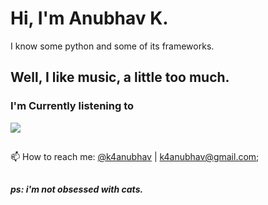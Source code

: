 # Hi, I'm Anubhav K.

I know some python and some of its frameworks.

## Well, I like music, a little too much.

### I'm Currently listening to 
<a href="https://api.k4anubhav.com/spotify/e84d4801-b4b3-430b-b098-e5411a2a08bd/current-track/redirect" target="_blank">
 <img src="https://api.k4anubhav.com/spotify/e84d4801-b4b3-430b-b098-e5411a2a08bd/current-track/banner/">
</a>
 

##
📫 How to reach me: [@k4anubhav](https://t.me/k4anubhav) | [k4anubhav@gmail.com](mailto:k4anubhav@gmail.com?body=Hey%2C%20I%20just%20found%20you%20via%20your%20github%20profile.);

##

##### ps: i'm not obsessed with cats.
